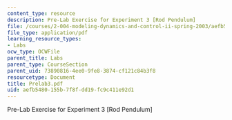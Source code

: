 ```yaml
---
content_type: resource
description: Pre-Lab Exercise for Experiment 3 [Rod Pendulum]
file: /courses/2-004-modeling-dynamics-and-control-ii-spring-2003/aefb5480155b7f8fdd19fc9c411e92d1_Prelab3.pdf
file_type: application/pdf
learning_resource_types:
- Labs
ocw_type: OCWFile
parent_title: Labs
parent_type: CourseSection
parent_uid: 73890816-4ee0-9fe8-3874-cf121c84b3f8
resourcetype: Document
title: Prelab3.pdf
uid: aefb5480-155b-7f8f-dd19-fc9c411e92d1
---
```

Pre-Lab Exercise for Experiment 3 [Rod Pendulum]

